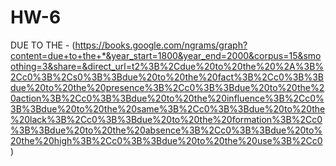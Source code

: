 # HW-6
DUE TO THE - (https://books.google.com/ngrams/graph?content=due+to+the+*&year_start=1800&year_end=2000&corpus=15&smoothing=3&share=&direct_url=t2%3B%2Cdue%20to%20the%20%2A%3B%2Cc0%3B%2Cs0%3B%3Bdue%20to%20the%20fact%3B%2Cc0%3B%3Bdue%20to%20the%20presence%3B%2Cc0%3B%3Bdue%20to%20the%20action%3B%2Cc0%3B%3Bdue%20to%20the%20influence%3B%2Cc0%3B%3Bdue%20to%20the%20same%3B%2Cc0%3B%3Bdue%20to%20the%20lack%3B%2Cc0%3B%3Bdue%20to%20the%20formation%3B%2Cc0%3B%3Bdue%20to%20the%20absence%3B%2Cc0%3B%3Bdue%20to%20the%20high%3B%2Cc0%3B%3Bdue%20to%20the%20use%3B%2Cc0)
